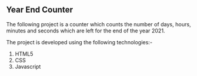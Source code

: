 ## Year End Counter

The following project is a counter which counts the number of days, hours, minutes and seconds which are left for the end of the year 2021.

The project is developed using the following technologies:-

1) HTML5
2) CSS
3) Javascript